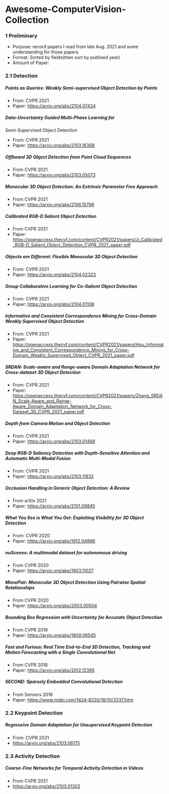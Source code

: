 # Awesome-ComputerVision-Collection

### 1 Preliminary
- Purpose: record papers I read from late Aug. 2021 and some understanding for those papers
- Format: Sorted by fields(then sort by publised year)
- Amount of Paper: 

### 2.1 Detection

##### Points as Queries: Weakly Semi-supervised Object Detection by Points

- From: CVPR 2021
- Paper: https://arxiv.org/abs/2104.07434

##### Data-Uncertainty Guided Multi-Phase Learning for
Semi-Supervised Object Detection

- From: CVPR 2021
- Paper: https://arxiv.org/abs/2103.16368

##### Offboard 3D Object Detection from Point Cloud Sequences

- From CVPR 2021
- Paper: https://arxiv.org/abs/2103.05073

##### Monocular 3D Object Detection: An Extrinsic Parameter Free Approach

- From CVPR 2021
- Paper: https://arxiv.org/abs/2106.15796

##### Calibrated RGB-D Salient Object Detection

- From CVPR 2021
- Paper: https://openaccess.thecvf.com/content/CVPR2021/papers/Ji_Calibrated_RGB-D_Salient_Object_Detection_CVPR_2021_paper.pdf
  

##### Objects are Different: Flexible Monocular 3D Object Detection
- From: CVPR 2021
- Paper: https://arxiv.org/abs/2104.02323

##### Group Collaborative Learning for Co-Salient Object Detection
- From: CVPR 2021
- Paper: https://arxiv.org/abs/2104.01108

##### Informative and Consistent Correspondence Mining for Cross-Domain Weakly Supervised Object Detection
- From: CVPR 2021
- Paper: https://openaccess.thecvf.com/content/CVPR2021/papers/Hou_Informative_and_Consistent_Correspondence_Mining_for_Cross-Domain_Weakly_Supervised_Object_CVPR_2021_paper.pdf

##### SRDAN: Scale-aware and Range-aware Domain Adaptation Network for Cross-dataset 3D Object Detection
- From: CVPR 2021
- Paper: https://openaccess.thecvf.com/content/CVPR2021/papers/Zhang_SRDAN_Scale-Aware_and_Range-Aware_Domain_Adaptation_Network_for_Cross-Dataset_3D_CVPR_2021_paper.pdf

##### Depth from Camera Motion and Object Detection
- From: CVPR 2021
- Paper: https://arxiv.org/abs/2103.01468

##### Deep RGB-D Saliency Detection with Depth-Sensitive Attention and Automatic Multi-Modal Fusion
- From: CVPR 2021
- Paper: https://arxiv.org/abs/2103.11832

##### Occlusion Handling in Generic Object Detection: A Review

- From arXiv 2021
- Paper: https://arxiv.org/abs/2101.08845


##### What You See is What You Get: Exploiting Visibility for 3D Object Detection

- From: CVPR 2020
- Paper: https://arxiv.org/abs/1912.04986

##### nuScenes: A multimodal dataset for autonomous driving
  
- From CVPR 2020
- Paper: https://arxiv.org/abs/1903.11027

##### MonoPair: Monocular 3D Object Detection Using Pairwise Spatial Relationships
- From CVPR 2020
- Paper: https://arxiv.org/abs/2003.00504

##### Bounding Box Regression with Uncertainty for Accurate Object Detection
- From CVPR 2019
- Paper: https://arxiv.org/abs/1809.08545
##### Fast and Furious: Real Time End-to-End 3D Detection, Tracking and Motion Forecasting with a Single Convolutional Net

- From CVPR 2018
- Paper: https://arxiv.org/abs/2012.12395


##### SECOND: Sparsely Embedded Convolutional Detection

- From Sensors 2018
- Paper: https://www.mdpi.com/1424-8220/18/10/3337/htm


### 2.2 Keypoint Detection

##### Regressive Domain Adaptation for Unsupervised Keypoint Detection
- From: CVPR 2021
- https://arxiv.org/abs/2103.06175



### 2.3 Activity Detection

##### Coarse-Fine Networks for Temporal Activity Detection in Videos
- From CVPR 2021
- https://arxiv.org/abs/2103.01302
